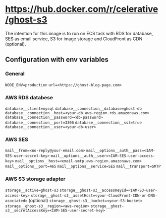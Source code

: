 # https://hub.docker.com/r/celerative/ghost-s3

  The intention for this image is to run on ECS task with RDS for database, SES as email service, S3 for image storage and CloudFront as CDN (optional).

## Configuration with env variables

### General
  `NODE_ENV=production`
  `url=<https://ghost-blog-page.com>`

### AWS RDS databese
  `database__client=mysql`
  `database__connection__database=ghost-db`
  `database__connection__host=<your-db.aws-region.rds.amazonaws.com>`
  `database__connection__password=<db-password>`
  `database__connection__port=3306`
  `database__connection__ssl=true`
  `database__connection__user=<your-db-user>`
  
### AWS SES
  `mail__from=<no-reply@your-email.com>`
  `mail__options__auth__pass=<IAM-SES-user-secret-key>`
  `mail__options__auth__user=<IAM-SES-user-access-key>`
  `mail__options__host=<email-smtp.aws-region.amazonaws.com>`
  `mail__options__port=465`
  `mail__options__service=SES`
  `mail__transport=SMTP`

### AWS S3 storage adapter
  `storage__active=ghost-s3`
  `storage__ghost-s3__accessKeyId=<IAM-S3-user-access-key>`
  `storage__ghost-s3__assetHost=<your-CloudFront-CDN-or-DNS-asociated>` (optional)
  `storage__ghost-s3__bucket=<your-S3-bucket>`
  `storage__ghost-s3__region=<aws-region>`
  `storage__ghost-s3__secretAccessKey=<IAM-SES-user-secret-key>`